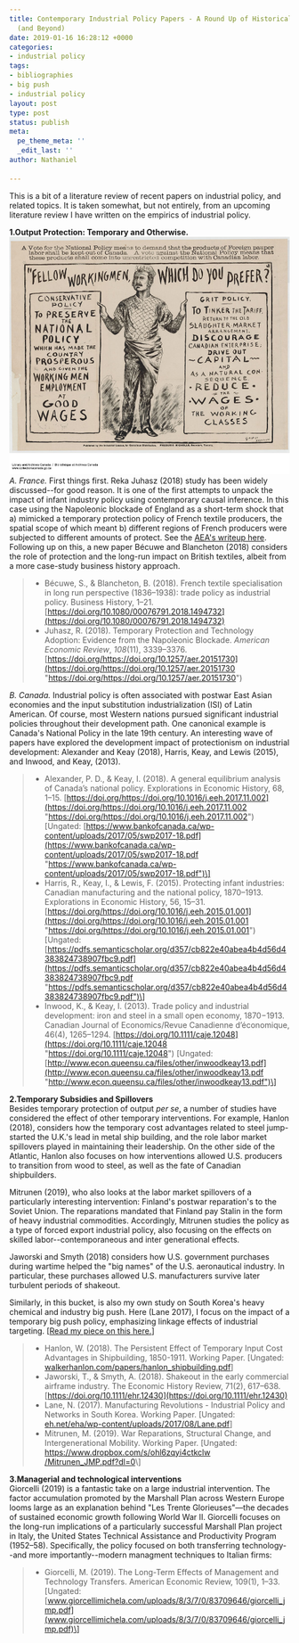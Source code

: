 ```yaml
---
title: Contemporary Industrial Policy Papers - A Round Up of Historical Case Studies
  (and Beyond)
date: 2019-01-16 16:28:12 +0000
categories:
- industrial policy
tags:
- bibliographies
- big push
- industrial policy
layout: post
type: post
status: publish
meta:
  pe_theme_meta: ''
  _edit_last: ''
author: Nathaniel

---
```

This is a bit of a literature review of recent papers on industrial policy, and related topics. It is taken somewhat, but not entirely, from an upcoming literature review I have written on the empirics of industrial policy.

**1.Output Protection: Temporary and Otherwise.**  
![](/uploads/2019/01/17/e010782410-v8.jpg)_A. France._ First things first. Reka Juhasz (2018) study has been widely discussed--for good reason. It is one of the first attempts to unpack the impact of infant industry policy using contemporary causal inference. In this case using the Napoleonic blockade of England as a short-term shock that a) mimicked a temporary protection policy of French textile producers, the spatial scope of which meant b) different regions of French producers were subjected to different amounts of protect. See the [AEA's writeup here](https://www.aeaweb.org/research/infant-industry-napoleonic-blockade). Following up on this, a new paper Bécuwe and Blancheton (2018) considers the role of protection and the long-run impact on British textiles, albeit from a more case-study business history approach.

> * Bécuwe, S., & Blancheton, B. (2018). French textile specialisation in long run perspective (1836–1938): trade policy as industrial policy. Business History, 1–21. [https://doi.org/10.1080/00076791.2018.1494732](https://doi.org/10.1080/00076791.2018.1494732)
> * Juhasz, R. (2018). Temporary Protection and Technology Adoption: Evidence from the Napoleonic Blockade. _American Economic Review_, _108_(11), 3339–3376. [https://doi.org/https://doi.org/10.1257/aer.20151730](https://doi.org/https://doi.org/10.1257/aer.20151730 "https://doi.org/https://doi.org/10.1257/aer.20151730")

_B. Canada._ Industrial policy is often associated with postwar East Asian economies and the input substitution industrialization (ISI) of Latin American. Of course, most Western nations pursued significant industrial policies throughout their development path. One canonical example is Canada's National Policy in the late 19th century. An interesting wave of papers have explored the development impact of protectionism on industrial development: Alexander and Keay (2018), Harris, Keay, and Lewis (2015), and Inwood, and Keay, (2013).

> * Alexander, P. D., & Keay, I. (2018). A general equilibrium analysis of Canada’s national policy. Explorations in Economic History, 68, 1–15. [https://doi.org/https://doi.org/10.1016/j.eeh.2017.11.002](https://doi.org/https://doi.org/10.1016/j.eeh.2017.11.002 "https://doi.org/https://doi.org/10.1016/j.eeh.2017.11.002") \[Ungated: [https://www.bankofcanada.ca/wp-content/uploads/2017/05/swp2017-18.pdf](https://www.bankofcanada.ca/wp-content/uploads/2017/05/swp2017-18.pdf "https://www.bankofcanada.ca/wp-content/uploads/2017/05/swp2017-18.pdf")\]
> * Harris, R., Keay, I., & Lewis, F. (2015). Protecting infant industries: Canadian manufacturing and the national policy, 1870–1913. Explorations in Economic History, 56, 15–31. [https://doi.org/https://doi.org/10.1016/j.eeh.2015.01.001](https://doi.org/https://doi.org/10.1016/j.eeh.2015.01.001 "https://doi.org/https://doi.org/10.1016/j.eeh.2015.01.001") \[Ungated: [https://pdfs.semanticscholar.org/d357/cb822e40abea4b4d56d4383824738907fbc9.pdf](https://pdfs.semanticscholar.org/d357/cb822e40abea4b4d56d4383824738907fbc9.pdf "https://pdfs.semanticscholar.org/d357/cb822e40abea4b4d56d4383824738907fbc9.pdf")\]
> * Inwood, K., & Keay, I. (2013). Trade policy and industrial development: iron and steel in a small open economy, 1870−1913. Canadian Journal of Economics/Revue Canadienne d’économique, 46(4), 1265–1294. [https://doi.org/10.1111/caje.12048](https://doi.org/10.1111/caje.12048 "https://doi.org/10.1111/caje.12048") \[Ungated: [http://www.econ.queensu.ca/files/other/inwoodkeay13.pdf](http://www.econ.queensu.ca/files/other/inwoodkeay13.pdf "http://www.econ.queensu.ca/files/other/inwoodkeay13.pdf")\]

**2.Temporary Subsidies and Spillovers**  
Besides temporary protection of output _per se_, a number of studies have considered the effect of other temporary interventions. For example, Hanlon (2018), considers how the temporary cost advantages related to steel jump-started the U.K.'s lead in metal ship building, and the role labor market spillovers played in maintaining their leadership. On the other side of the Atlantic, Hanlon also focuses on how interventions allowed U.S. producers to transition from wood to steel, as well as the fate of Canadian shipbuilders.

Mitrunen (2019), who also looks at the labor market spillovers of a particularly interesting intervention: Finland's postwar reparation's to the Soviet Union. The reparations mandated that Finland pay Stalin in the form of heavy industrial commodities. Accordingly, Mitrunen studies the policy as a type of forced export industrial policy, also focusing on the effects on skilled labor--contemporaneous and inter generational effects.

Jaworski and Smyth (2018) considers how U.S. government purchases during wartime helped the "big names" of the U.S. aeronautical industry. In particular, these purchases allowed U.S. manufacturers survive later turbulent periods of shakeout.

Similarly, in this bucket, is also my own study on South Korea's heavy chemical and industry big push. Here (Lane 2017), I focus on the impact of a temporary big push policy, emphasizing linkage effects of industrial targeting. \[[Read my piece on this here.](https://voxdev.org/topic/firms-trade/manufacturing-revolutions-role-industrial-policy-south-korea-s-industrialisation)\]

> * Hanlon, W. (2018). The Persistent Effect of Temporary Input Cost Advantages in Shipbuilding, 1850-1911. Working Paper. \[Ungated: [walkerhanlon.com/papers/hanlon_shipbuilding.pdf](walkerhanlon.com/papers/hanlon_shipbuilding.pdf)\]
> * Jaworski, T., & Smyth, A. (2018). Shakeout in the early commercial airframe industry. The Economic History Review, 71(2), 617–638. [https://doi.org/10.1111/ehr.12430](https://doi.org/10.1111/ehr.12430)
> * Lane, N. (2017). Manufacturing Revolutions - Industrial Policy and Networks in South Korea. Working Paper. \[Ungated: [eh.net/eha/wp-content/uploads/2017/08/Lane.pdf]()\]
> * Mitrunen, M. (2019). War Reparations, Structural Change, and Intergenerational Mobility. Working Paper. \[Ungated: [https://www.dropbox.com/s/ohl6zqyi4ctkclw  
>   /Mitrunen_JMP.pdf?dl=0](https://www.dropbox.com/s/ohl6zqyi4ctkclw/Mitrunen_JMP.pdf?dl=0 "https://www.dropbox.com/s/ohl6zqyi4ctkclw/Mitrunen_JMP.pdf?dl=0")\]

  
**3.Managerial and technological interventions**  
Giorcelli (2019) is a fantastic take on a large industrial intervention. The factor accumulation promoted by the Marshall Plan across Western Europe looms large as an explanation behind "Les Trente Glorieuses"—the decades of sustained economic growth following World War II. Giorcelli focuses on the long-run implications of a particularly successful Marshall Plan project in Italy, the United States Technical Assistance and Productivity Program (1952–58). Specifically, the policy focused on both transferring technology--and more importantly--modern managment techniques to Italian firms:

> * Giorcelli, M. (2019). The Long-Term Effects of Management and Technology Transfers. American Economic Review, 109(1), 1–33. \[Ungated: [www.giorcellimichela.com/uploads/8/3/7/0/83709646/giorcelli_jmp.pdf](www.giorcellimichela.com/uploads/8/3/7/0/83709646/giorcelli_jmp.pdf)\]